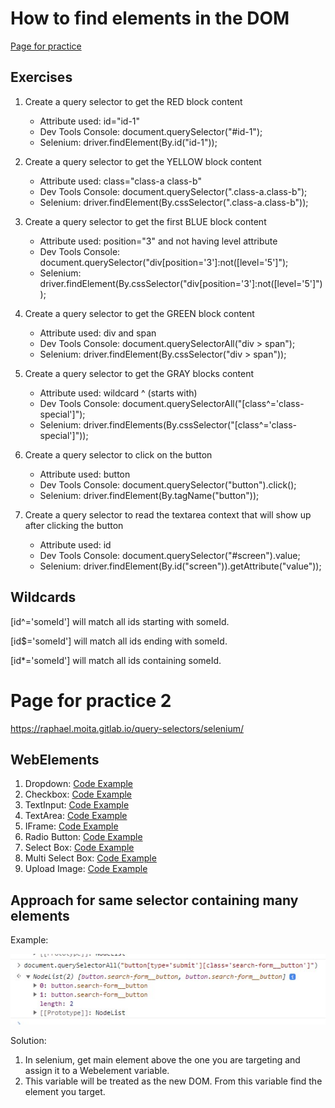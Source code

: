 
# How to find elements in the DOM

[Page for practice](https://raphael.moita.gitlab.io/query-selectors/page-1.html)

## Exercises
1. Create a query selector to get the RED block content

    * Attribute used: id="id-1"
    * Dev Tools Console: document.querySelector("#id-1");
    * Selenium: driver.findElement(By.id("id-1"));

2. Create a query selector to get the YELLOW block content
    * Attribute used: class="class-a class-b"
    * Dev Tools Console: document.querySelector(".class-a.class-b");
    * Selenium: driver.findElement(By.cssSelector(".class-a.class-b"));
    
3. Create a query selector to get the first BLUE block content
    * Attribute used: position="3" and not having level attribute
    * Dev Tools Console: document.querySelector("div[position='3']:not([level='5']");
    * Selenium: driver.findElement(By.cssSelector("div[position='3']:not([level='5']"));
    
4. Create a query selector to get the GREEN block content
    * Attribute used: div and span
    * Dev Tools Console: document.querySelectorAll("div > span");
    * Selenium: driver.findElement(By.cssSelector("div > span"));
    
5. Create a query selector to get the GRAY blocks content
    * Attribute used: wildcard ^ (starts with)
    * Dev Tools Console: document.querySelectorAll("[class^='class-special']");
    * Selenium: driver.findElements(By.cssSelector("[class^='class-special']"));
    
6. Create a query selector to click on the button
    * Attribute used: button
    * Dev Tools Console: document.querySelector("button").click();
    * Selenium: driver.findElement(By.tagName("button"));
    
7. Create a query selector to read the textarea context that will show up after clicking the button
    * Attribute used: id
    * Dev Tools Console: document.querySelector("#screen").value;
    * Selenium: driver.findElement(By.id("screen")).getAttribute("value"));

## Wildcards
[id^='someId'] will match all ids starting with someId.


[id$='someId'] will match all ids ending with someId.


[id*='someId'] will match all ids containing someId.

# Page for practice 2
https://raphael.moita.gitlab.io/query-selectors/selenium/

## WebElements

1. Dropdown: [Code Example](/https://github.com/maricotagc/Selectors/blob/main/Dropdown.java)
2. Checkbox: [Code Example](/https://github.com/maricotagc/Selectors/blob/main/Checkbox.java)
3. TextInput: [Code Example](/https://github.com/maricotagc/Selectors/blob/main/TextInput.java)
4. TextArea: [Code Example](/https://github.com/maricotagc/Selectors/blob/main/Textarea.java)
5. IFrame: [Code Example](/https://github.com/maricotagc/Selectors/blob/main/Iframe.java)
6. Radio Button: [Code Example](/https://github.com/maricotagc/Selectors/blob/main/RadioButton.java)
7. Select Box: [Code Example](/https://github.com/maricotagc/Selectors/blob/main/SelectBox.java)
8. Multi Select Box: [Code Example](/https://github.com/maricotagc/Selectors/blob/main/MultiSelectBox.java)
9. Upload Image: [Code Example](/https://github.com/maricotagc/Selectors/blob/main/UploadFile.java)

## Approach for same selector containing many elements

Example: 

<picture>
  <source media="(prefers-color-scheme: dark)" srcset="https://github.com/maricotagc/Selectors/blob/main/Images/selector_many_elements.jpg">
  <img alt="Shows an illustrated sun in light mode and a moon with stars in dark mode." src="https://github.com/maricotagc/Selectors/blob/main/Images/selector_many_elements.jpg">
</picture>

Solution: 
1. In selenium, get main element above the one you are targeting and assign it to a Webelement variable.
2. This variable will be treated as the new DOM. From this variable find the element you target.
